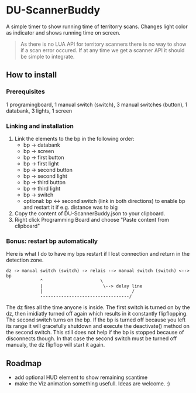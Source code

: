 # DU-ScannerBuddy

A simple timer to show running time of territorry scans. Changes light color as indicator and shows running time on screen. 

> As there is no LUA API for territory scanners there is no way to show if a scan error occured. If at any time we get a scanner API it should be simple to integrate.

## How to install
### Prerequisites
1 programingboard, 1 manual switch (switch), 3 manual switches (button), 1 databank, 3 lights, 1 screen

### Linking and installation
1. Link the elements to the bp in the following order:
   - bp -> databank
   - bp -> screen
   - bp -> first button
   - bp -> first light
   - bp -> second button
   - bp -> second light
   - bp -> third button
   - bp -> third light
   - bp -> switch
   - optional: bp <-> second switch (link in both directions) to enable bp and restart it if e.g. distance was to big
2. Copy the content of DU-ScannerBuddy.json to your clipboard. 
3. Right click Programming Board and choose "Paste content from clipboard"

### Bonus: restart bp automatically
Here is what I do to have my bps restart if I lost connection and return in the detection zone.

    dz -> manual switch (switch) -> relais --> manual switch (switch) <--> bp
                 ^                      \
                 |                       \--> delay line
                 |                                  /
                 ----------------------------------/

The dz fires all the time anyone is inside. The first switch is turned on by the dz, then imidiatly turned off again which results in it constantly flipflopping. The second switch turns on the bp. If the bp is turned off because you left its range it will gracefully shutdown and execute the deactivate() method on the second switch.
This still does not help if the bp is stopped because of disconnects though. In that case the second switch must be turned off manualy, the dz flipflop will start it again.

## Roadmap
- add optional HUD element to show remaining scantime
- make the Viz animation something usefull. Ideas are welcome. :)
